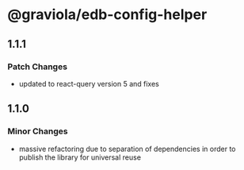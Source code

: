 # @graviola/edb-config-helper

## 1.1.1

### Patch Changes

- updated to react-query version 5 and fixes

## 1.1.0

### Minor Changes

- massive refactoring due to separation of dependencies in order to publish the library for universal reuse
